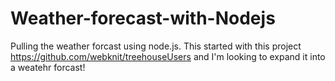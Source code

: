 # Weather-forecast-with-Nodejs
Pulling the weather forcast using node.js. This started with this project https://github.com/webknit/treehouseUsers and I'm looking to expand it into a weatehr forcast!
